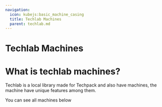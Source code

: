 ```yaml
---
navigation:
  icon: kubejs:basic_machine_casing
  title: Techlab Machines
  parent: techlab.md
---
```


# Techlab Machines

# What is techlab machines?
Techlab is a local library made for Techpack and also have machines, the machine have unique features among them.

You can see all machines below
<SubPages />